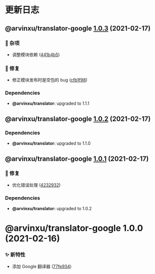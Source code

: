 # 更新日志

## @arvinxu/translator-google [1.0.3](https://github.com/arvinxx/translator/compare/@arvinxu/translator-google@1.0.2...@arvinxu/translator-google@1.0.3) (2021-02-17)

### 🎫 杂项

- 调整模块依赖 ([441b4b5](https://github.com/arvinxx/translator/commit/441b4b5))

### 🐛 修复

- 修正模块发布时是空包的 bug ([cfb1f98](https://github.com/arvinxx/translator/commit/cfb1f98))

### Dependencies

- **@arvinxu/translator:** upgraded to 1.1.1

## @arvinxu/translator-google [1.0.2](https://github.com/arvinxx/translator/compare/@arvinxu/translator-google@1.0.1...@arvinxu/translator-google@1.0.2) (2021-02-17)

### Dependencies

- **@arvinxu/translator:** upgraded to 1.1.0

## @arvinxu/translator-google [1.0.1](https://github.com/arvinxx/translator/compare/@arvinxu/translator-google@1.0.0...@arvinxu/translator-google@1.0.1) (2021-02-17)

### 🐛 修复

- 优化错误处理 ([4232932](https://github.com/arvinxx/translator/commit/4232932))

### Dependencies

- **@arvinxu/translator:** upgraded to 1.0.2

# @arvinxu/translator-google 1.0.0 (2021-02-16)

### ✨ 新特性

- 添加 Google 翻译器 ([77fe934](https://github.com/arvinxx/translator/commit/77fe934))
